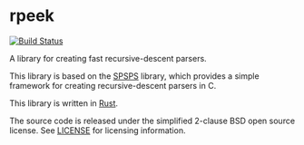 # rpeek
[![Build Status](https://travis-ci.org/daheise/rpeek.svg?branch=master)](https://travis-ci.org/daheise/rpeek)

A library for creating fast recursive-descent parsers.

This library is based on the [SPSPS][spsps] library, which provides a simple
framework for creating recursive-descent parsers in C.

This library is written in [Rust][rust].

The source code is released under the simplified 2-clause BSD open source
license.  See [LICENSE](LICENSE) for licensing information.

[spsps]: https://github.com/sprowell/spsps
[rust]: http://rust-lang.org
